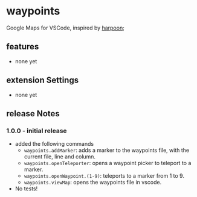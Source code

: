 # waypoints

Google Maps for VSCode, inspired by [harpoon](https://github.com/ThePrimeagen/harpoon/tree/harpoon2);

## features

- none yet

## extension Settings

- none yet

## release Notes

### 1.0.0 - initial release
- added the following commands
  - `waypoints.addMarker`: adds a marker to the waypoints file, with the current file, line and column.
  - `waypoints.openTeleporter`: opens a waypoint picker to teleport to a marker.
  - `waypoints.openWaypoint.(1-9)`: teleports to a marker from 1 to 9.
  - `waypoints.viewMap`: opens the waypoints file in vscode.
- No tests!

